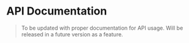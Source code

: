# API Documentation
> To be updated with proper documentation for API usage.
Will be released in a future version as a feature.
